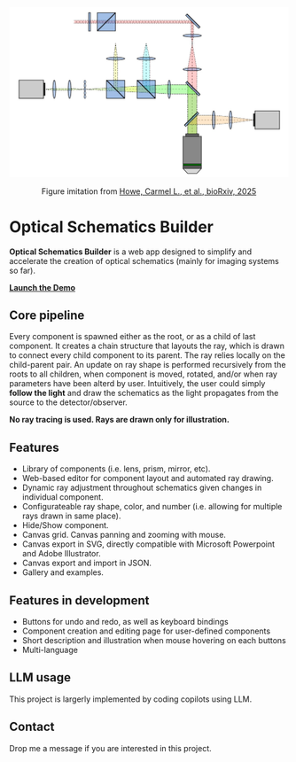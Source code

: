 ![Example](./img/example_cover.jpg)

<div align="center"> Figure imitation from <a href="https://www.biorxiv.org/content/10.1101/2025.03.17.643718v2.full">Howe, Carmel L., et al., bioRxiv, 2025</a></div>

# Optical Schematics Builder

**Optical Schematics Builder** is a web app designed to simplify and accelerate the creation of optical schematics (mainly for imaging systems so far). 

[**Launch the Demo**](https://aaronzq.github.io/schematics-builder/)

## Core pipeline

Every component is spawned either as the root, or as a child of last component. It creates a chain structure that layouts the ray, which is drawn to connect every child component to its parent. The ray relies locally on the child-parent pair. An update on ray shape is performed recursively from the roots to all children, when component is moved, rotated, and/or when ray parameters have been alterd by user. Intuitively, the user could simply __follow the light__ and draw the schematics as the light propagates from the source to the detector/observer.

__No ray tracing is used. Rays are drawn only for illustration.__

## Features

- Library of components (i.e. lens, prism, mirror, etc).
- Web-based editor for component layout and automated ray drawing. 
- Dynamic ray adjustment throughout schematics given changes in individual component.
- Configurateable ray shape, color, and number (i.e. allowing for multiple rays drawn in same place).  
- Hide/Show component.
- Canvas grid. Canvas panning and zooming with mouse.
- Canvas export in SVG, directly compatible with Microsoft Powerpoint and Adobe Illustrator.
- Canvas export and import in JSON. 
- Gallery and examples.


## Features in development

- Buttons for undo and redo, as well as keyboard bindings
- Component creation and editing page for user-defined components
- Short description and illustration when mouse hovering on each buttons
- Multi-language


<!-- ## Project Structure

```
schematics-builder/
├── scripts/
│   ├── arrows.js                       # Handles drawing and updating arrows for component placement
│   ├── componentManager.js             # Manages the lifecycle and state of all components on the canvas
│   ├── components.js                   # Defines available optical components and their properties
│   ├── constants.js                    # Stores constant values used throughout the app
│   ├── eventHandler.js                 # Centralizes event listeners and dispatch logic
│   ├── gallery.js                      # Manages the example gallery and importing/exporting examples
│   ├── grid.js                         # Handles drawing and updating the background grid
│   ├── interactionHandler.js           # Manages user interactions (drag, select, zoom, etc.)
│   ├── main.js                         # Main entry point; initializes the app and ties modules together
│   ├── rayMenu.js                      # UI and logic for ray customization and overlay
│   ├── rays.js                         # Handles ray drawing, and propagation logic
│   ├── traceLines.js                   # Manages the drawing of center trace lines between components
│   ├── viewportManager.js              # Handles canvas panning, zooming, and viewport state
│   ├── modules/
│   │   ├── componentAperture.js        # Logic for component apertures and their effects on rays
│   │   ├── componentHierarchy.js       # Manages parent-child relationships between components
│   │   ├── componentPlacement.js       # Handles placement and alignment of components
│   │   ├── componentRenderer.js        # Responsible for rendering components to SVG/canvas
│   │   └── componentUtils.js           # Utility functions for component manipulation
│   └── utils/
│       ├── exportUtils.js              # Functions for exporting/importing schematics (SVG/JSON)
│       ├── mathUtils.js                # Math helper functions (geometry, transforms, etc.)
│       ├── svgUtils.js                 # Utilities for SVG manipulation and creation
│       └── validators.js               # Input and data validation helpers
├── style.css                           # Main stylesheet for the app
└── index.html                          # Main HTML file, sets up the UI layout and loads scripts
``` -->

## LLM usage

This project is largerly implemented by coding copilots using LLM. 

## Contact

Drop me a message if you are interested in this project.